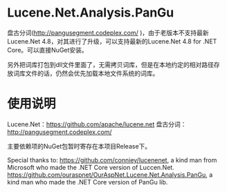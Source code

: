 Lucene.Net.Analysis.PanGu
=========================

盘古分词(http://pangusegment.codeplex.com/ )，由于老版本不支持最新Lucene.Net 4.8，对其进行了升级，可以支持最新的Lucene.Net 4.8 for .NET Core。可以直接NuGet安装。

另外把词库打包到dll文件里面了，无需拷贝词库，但是在本地约定的相对路径存放词库文件的话，仍然会优先加载本地文件系统的词库。

使用说明
=========================

Lucene.Net：https://github.com/apache/lucene.net
盘古分词：http://pangusegment.codeplex.com/ 

主要依赖项的NuGet包暂时寄存在本项目Release下。

Special thanks to: 
https://github.com/conniey/lucenenet, a kind man from Microsoft who made the .NET Core version of Luccen.Net.
https://github.com/ouraspnet/OurAspNet.Lucene.Net.Analysis.PanGu, a kind man who made the .NET Core version of PanGu lib.